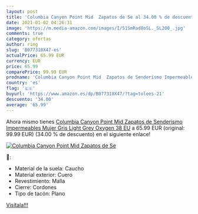 ```yaml
---
layout: post
title: 'Columbia Canyon Point Mid  Zapatos de Se al 34.00 % de descuento'
date: 2021-01-02 04:26:31
image: 'https://m.media-amazon.com/images/I/51SmRad8oSL._SL200_.jpg'
comments: true
category: ofertas
author: ring
slug: 'B077318X47-es'
actualPrice: 65.99 EUR
currency: EUR
price: 65.99
comparePrice: 99.99 EUR
prodname: 'Columbia Canyon Point Mid  Zapatos de Senderismo Impermeables Mujer  Gris  Light Grey  Oxygen   38 EU'
country: 'es'
flag: '🇪🇸'
buyurl: 'https://www.amazon.es/dp/B077318X47/?tag=tolees-21'
descuento: '34.00'
average: '65.99'
---
```


Ahora mismo tienes [Columbia Canyon Point Mid  Zapatos de Senderismo Impermeables Mujer  Gris  Light Grey  Oxygen   38 EU](https://www.amazon.es/dp/B077318X47/?tag=tolees-21) a 65.99 EUR (original: 99.99 EUR) (34.00 %  de descuento) en el siguiente enlace!

[![Columbia Canyon Point Mid  Zapatos de Se](https://m.media-amazon.com/images/I/51SmRad8oSL._SL200_.jpg)](https://www.amazon.es/dp/B077318X47/?tag=tolees-21)

🔎:

- Material de la suela: Caucho
- Material exterior: Cuero
- Revestimiento: Malla
- Cierre: Cordones
- Tipo de tacón: Plano

[Visítala!!!](https://www.amazon.es/dp/B077318X47/?tag=tolees-21)
